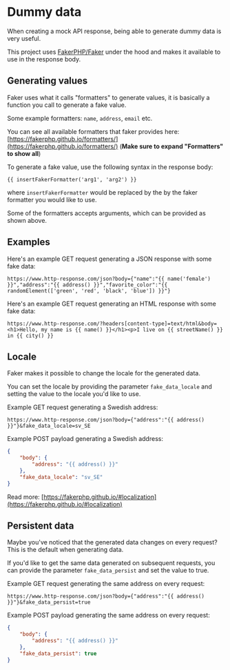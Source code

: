 # Dummy data

When creating a mock API response, being able to generate dummy data is very useful.

This project uses [FakerPHP/Faker](https://fakerphp.github.io/) under the hood and makes it available
to use in the response body.

## Generating values

Faker uses what it calls "formatters" to generate values, it is basically a function you call to
generate a fake value. 

Some example formatters: ``name``, ``address``, ``email`` etc.

You can see all available formatters that faker provides here:  
[https://fakerphp.github.io/formatters/](https://fakerphp.github.io/formatters/) (**Make sure to expand "Formatters" to show all**)

To generate a fake value, use the following syntax in the response body:  

```
{{ insertFakerFormatter('arg1', 'arg2') }}
```

where ``insertFakerFormatter`` would be replaced by the
by the faker formatter you would like to use. 

Some of the formatters accepts arguments, which can be provided as shown above.

## Examples

Here's an example GET request generating a JSON response with some fake data:

```
https://www.http-response.com/json?body={"name":"{{ name('female') }}","address":"{{ address() }}","favorite_color":"{{ randomElement(['green', 'red', 'black', 'blue']) }}"}
```

Here's an example GET request generating an HTML response with some fake data:
```
https://www.http-response.com/?headers[content-type]=text/html&body=<h1>Hello, my name is {{ name() }}</h1><p>I live on {{ streetName() }} in {{ city() }}
```

## Locale

Faker makes it possible to change the locale for the generated data.

You can set the locale by providing the parameter ``fake_data_locale`` and setting the value to the
locale you'd like to use.

Example GET request generating a Swedish address:
```
https://www.http-response.com/json?body={"address":"{{ address() }}"}&fake_data_locale=sv_SE
```
 
Example POST payload generating a Swedish address:
```json
{
    "body": {
        "address": "{{ address() }}"
    },
    "fake_data_locale": "sv_SE"
}
```

Read more:
[https://fakerphp.github.io/#localization](https://fakerphp.github.io/#localization)

## Persistent data

Maybe you've noticed that the generated data changes on every request?
This is the default when generating data.

If you'd like to get the same data generated on subsequent requests, you can provide the parameter
``fake_data_persist`` and set the value to true.

Example GET request generating the same address on every request:
```
https://www.http-response.com/json?body={"address":"{{ address() }}"}&fake_data_persist=true
```

Example POST payload generating the same address on every request:
```json
{
    "body": {
        "address": "{{ address() }}"
    },
    "fake_data_persist": true
}
```